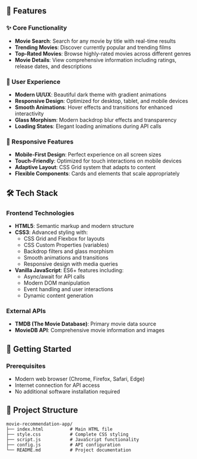

## 🌟 Features

### ✨ Core Functionality
- **Movie Search**: Search for any movie by title with real-time results
- **Trending Movies**: Discover currently popular and trending films
- **Top-Rated Movies**: Browse highly-rated movies across different genres
- **Movie Details**: View comprehensive information including ratings, release dates, and descriptions

### 🎨 User Experience
- **Modern UI/UX**: Beautiful dark theme with gradient animations
- **Responsive Design**: Optimized for desktop, tablet, and mobile devices
- **Smooth Animations**: Hover effects and transitions for enhanced interactivity
- **Glass Morphism**: Modern backdrop blur effects and transparency
- **Loading States**: Elegant loading animations during API calls

### 📱 Responsive Features
- **Mobile-First Design**: Perfect experience on all screen sizes
- **Touch-Friendly**: Optimized for touch interactions on mobile devices
- **Adaptive Layout**: CSS Grid system that adapts to content
- **Flexible Components**: Cards and elements that scale appropriately

## 🛠️ Tech Stack

### Frontend Technologies
- **HTML5**: Semantic markup and modern structure
- **CSS3**: Advanced styling with:
  - CSS Grid and Flexbox for layouts
  - CSS Custom Properties (variables)
  - Backdrop filters and glass morphism
  - Smooth animations and transitions
  - Responsive design with media queries
- **Vanilla JavaScript**: ES6+ features including:
  - Async/await for API calls
  - Modern DOM manipulation
  - Event handling and user interactions
  - Dynamic content generation

### External APIs
- **TMDB (The Movie Database)**: Primary movie data source
- **MovieDB API**: Comprehensive movie information and images

## 🚀 Getting Started

### Prerequisites
- Modern web browser (Chrome, Firefox, Safari, Edge)
- Internet connection for API access
- No additional software installation required


## 📄 Project Structure

```
movie-recommendation-app/
├── index.html          # Main HTML file
├── style.css           # Complete CSS styling
├── script.js           # JavaScript functionality
├── config.js           # API configuration
└── README.md           # Project documentation
```
